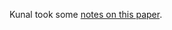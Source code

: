 Kunal took some [notes on this paper](https://kunalmarwaha.com/journal-club#june-11-2020-gily%C3%A9n-et-al-2019).
